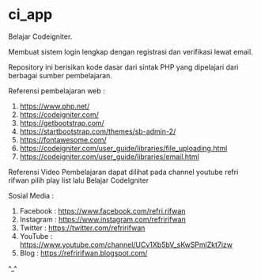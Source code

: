 # ci_app
Belajar Codeigniter.

Membuat sistem login lengkap dengan registrasi dan verifikasi lewat email.

Repository ini berisikan kode dasar dari sintak PHP yang dipelajari dari berbagai sumber pembelajaran.

Referensi pembelajaran web :
1. https://www.php.net/
2. https://codeigniter.com/
3. https://getbootstrap.com/
4. https://startbootstrap.com/themes/sb-admin-2/
5. https://fontawesome.com/
6. https://codeigniter.com/user_guide/libraries/file_uploading.html
7. https://codeigniter.com/user_guide/libraries/email.html

Referensi Video Pembelajaran dapat dilihat pada channel youtube refri rifwan pilih play list lalu Belajar CodeIgniter

Sosial Media :
1. Facebook : https://www.facebook.com/refri.rifwan
2. Instagram : https://www.instagram.com/refririfwan
3. Twitter : https://twitter.com/refririfwan
4. YouTube : https://www.youtube.com/channel/UCv1Xb5bV_sKwSPmlZkt7izw
5. Blog : https://refririfwan.blogspot.com/

^_^ 
